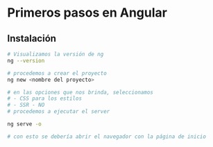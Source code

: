 # Primeros pasos en Angular

## Instalación

```bash
# Visualizamos la versión de ng
ng --version

# procedemos a crear el proyecto
ng new <nombre del proyecto>

# en las opciones que nos brinda, seleccionamos
# - CSS para los estilos
# - SSR - NO
# procedemos a ejecutar el server

ng serve -o

# con esto se debería abrir el navegador con la página de inicio

```
